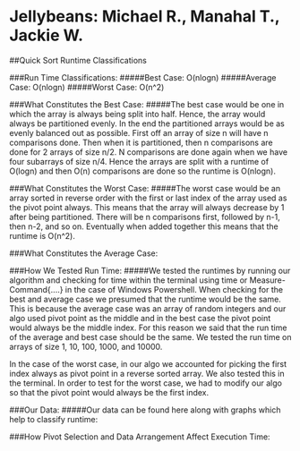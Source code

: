 # Jellybeans: Michael R., Manahal T., Jackie W.
##Quick Sort Runtime Classifications

###Run Time Classifications:
#####Best Case: O(nlogn)
#####Average Case: O(nlogn)
#####Worst Case: O(n^2)


###What Constitutes the Best Case:
#####The best case would be one in which the array is always being split into half. Hence, the array would always be partitioned evenly. In the end the partitioned arrays would be as evenly balanced out as possible. First off an array of size n will have n comparisons done. Then when it is partitioned, then n comparisons are done for 2 arrays of size n/2. N comparisons are done again when we have four subarrays of size n/4. Hence the arrays are split with a runtime of O(logn) and then O(n) comparisons are done so the runtime is O(nlogn).

###What Constitutes the Worst Case:
#####The worst case would be an array sorted in reverse order with the first or last index of the array used as the pivot point always. This means that the array will always decrease by 1 after being partitioned. There will be n comparisons first, followed by n-1, then n-2, and so on. Eventually when added together this means that the runtime is O(n^2).

###What Constitutes the Average Case:

###How We Tested Run Time:
#####We tested the runtimes by running our algorithm and checking for time within the terminal using time or Measure-Command{....} in the case of Windows Powershell. When checking for the best and average case we presumed that the runtime would be the same. This is because the average case was an array of random integers and our algo used pivot point as the middle and in the best case the pivot point would always be the middle index. For this reason we said that the run time of the average and best case should be the same. We tested the run time on arrays of size 1, 10, 100, 1000, and 10000.

In the case of the worst case, in our algo we accounted for picking the first index always as pivot point in a reverse sorted array. We also tested this in the terminal. In order to test for the worst case, we had to modify our algo so that the pivot point would always be the first index. 

###Our Data:
#####Our data can be found here along with graphs which help to classify runtime: 

###How Pivot Selection and Data Arrangement Affect Execution Time:
